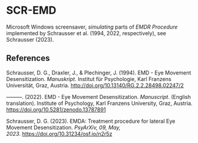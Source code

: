 # SCR-EMD

Microsoft Windows screensaver, *simulating* parts of *EMDR Procedure* implemented by Schrausser et al. (1994, 2022, respectively), see Schrausser (2023). 

## References

Schrausser, D. G., Draxler, J., & Plechinger, J. (1994). EMD - Eye Movement Desensitization. *Manuskript*. Institut für Psychologie, Karl Franzens Universität, Graz, Austria. http://doi.org/10.13140/RG.2.2.28498.02247/2

———. (2022). EMD - Eye Movement Desensitization. *Manuscript*. (English translation). Institute of Psychology, Karl Franzens University, Graz, Austria. https://doi.org/10.5281/zenodo.13787891

Schrausser, D. G. (2023). EMDA: Treatment procedure for lateral Eye Movement Desensitization. *PsyArXiv, 09, May, 2023*. https://doi.org/10.31234/osf.io/n2r5z
